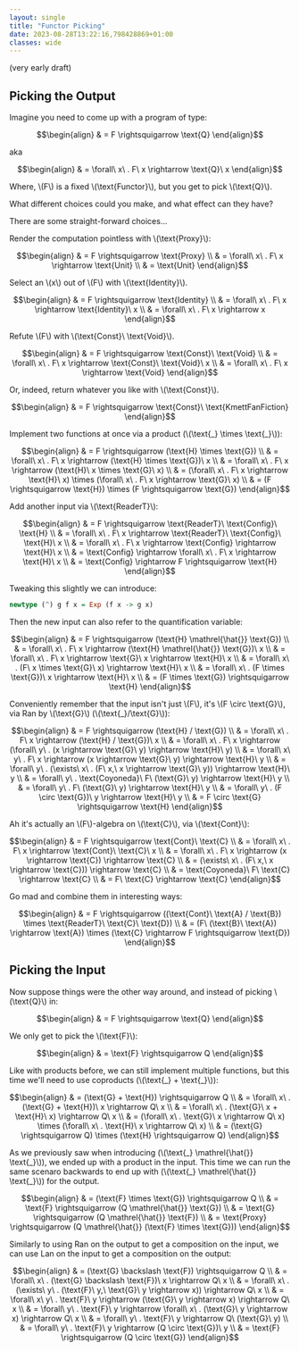 ```yaml
---
layout: single
title: "Functor Picking"
date: 2023-08-28T13:22:16,798428869+01:00
classes: wide
---
```


(very early draft)

## Picking the Output

Imagine you need to come up with a program of type:

$$\begin{align}
  & = F \rightsquigarrow \text{Q}
\end{align}$$

aka

$$\begin{align}
  & = \forall\ x\ . F\ x \rightarrow \text{Q}\ x
\end{align}$$

Where, \\(F\\) is a fixed \\(\text{Functor}\\), but you get to pick \\(\text{Q}\\).

What different choices could you make, and what effect can they have?

There are some straight-forward choices...

Render the computation pointless with \\(\text{Proxy}\\):

$$\begin{align}
  & = F \rightsquigarrow \text{Proxy} \\
  & = \forall\ x\ . F\ x \rightarrow \text{Unit} \\
  & = \text{Unit}
\end{align}$$

Select an \\(x\\) out of \\(F\\) with \\(\text{Identity}\\).

$$\begin{align}
  & = F \rightsquigarrow \text{Identity} \\
  & = \forall\ x\ . F\ x \rightarrow \text{Identity}\ x \\
  & = \forall\ x\ . F\ x \rightarrow x
\end{align}$$

Refute \\(F\\) with \\(\text{Const}\ \text{Void}\\).

$$\begin{align}
  & = F \rightsquigarrow \text{Const}\ \text{Void} \\
  & = \forall\ x\ . F\ x \rightarrow \text{Const}\ \text{Void}\ x \\
  & = \forall\ x\ . F\ x \rightarrow \text{Void}
\end{align}$$

Or, indeed, return whatever you like with \\(\text{Const}\\).

$$\begin{align}
  & = F \rightsquigarrow \text{Const}\ \text{KmettFanFiction}
\end{align}$$

Implement two functions at once via a product (\\(\text{\_} \times \text{\_}\\)):

$$\begin{align}
  & = F \rightsquigarrow (\text{H} \times \text{G}) \\
  & = \forall\ x\ . F\ x \rightarrow (\text{H} \times \text{G})\ x \\
  & = \forall\ x\ . F\ x \rightarrow (\text{H}\ x \times \text{G}\ x) \\
  & = (\forall\ x\ . F\ x \rightarrow \text{H}\ x) \times (\forall\ x\ . F\ x \rightarrow \text{G}\ x) \\
  & = (F \rightsquigarrow \text{H}) \times (F \rightsquigarrow \text{G})
\end{align}$$

Add another input via \\(\text{ReaderT}\\):

$$\begin{align}
  & = F \rightsquigarrow \text{ReaderT}\ \text{Config}\ \text{H} \\
  & = \forall\ x\ . F\ x \rightarrow \text{ReaderT}\ \text{Config}\ \text{H}\ x \\
  & = \forall\ x\ . F\ x \rightarrow \text{Config} \rightarrow \text{H}\ x \\
  & = \text{Config} \rightarrow \forall\ x\ . F\ x \rightarrow \text{H}\ x \\
  & = \text{Config} \rightarrow F \rightsquigarrow \text{H}
\end{align}$$

Tweaking this slightly we can introduce:

```haskell
newtype (^) g f x = Exp (f x -> g x)
```

Then the new input can also refer to the quantification variable:

$$\begin{align}
  & = F \rightsquigarrow (\text{H} \mathrel{\hat{}} \text{G}) \\
  & = \forall\ x\ . F\ x \rightarrow (\text{H} \mathrel{\hat{}} \text{G})\ x \\
  & = \forall\ x\ . F\ x \rightarrow \text{G}\ x \rightarrow \text{H}\ x \\
  & = \forall\ x\ . (F\ x \times \text{G}\ x) \rightarrow \text{H}\ x \\
  & = \forall\ x\ . (F \times \text{G})\ x \rightarrow \text{H}\ x \\
  & = (F \times \text{G}) \rightsquigarrow \text{H}
\end{align}$$

Conveniently remember that the input isn't just \\(F\\), it's \\(F \circ \text{G}\\), via Ran by \\(\text{G}\\) (\\(\text{\_}/\text{G}\\)):

$$\begin{align}
  & = F \rightsquigarrow (\text{H} / \text{G}) \\
  & = \forall\ x\ . F\ x \rightarrow (\text{H} / \text{G})\ x \\
  & = \forall\ x\ . F\ x \rightarrow (\forall\ y\ . (x \rightarrow \text{G}\ y) \rightarrow \text{H}\ y) \\
  & = \forall\ x\ y\ . F\ x \rightarrow (x \rightarrow \text{G}\ y) \rightarrow \text{H}\ y \\
  & = \forall\ y\ . (\exists\ x\ . (F\ x,\ x \rightarrow \text{G}\ y)) \rightarrow \text{H}\ y \\
  & = \forall\ y\ . \text{Coyoneda}\ F\ (\text{G}\ y) \rightarrow \text{H}\ y \\
  & = \forall\ y\ . F\ (\text{G}\ y) \rightarrow \text{H}\ y \\
  & = \forall\ y\ . (F \circ \text{G})\ y \rightarrow \text{H}\ y \\
  & = F \circ \text{G} \rightsquigarrow \text{H}
\end{align}$$

Ah it's actually an \\(F\\)-algebra on \\(\text{C}\\), via \\(\text{Cont}\\):

$$\begin{align}
  & = F \rightsquigarrow \text{Cont}\ \text{C} \\
  & = \forall\ x\ . F\ x \rightarrow \text{Cont}\ \text{C}\ x \\
  & = \forall\ x\ . F\ x \rightarrow (x \rightarrow \text{C}) \rightarrow \text{C} \\
  & = (\exists\ x\ . (F\ x,\ x \rightarrow \text{C})) \rightarrow \text{C} \\
  & = \text{Coyoneda}\ F\ \text{C} \rightarrow \text{C} \\
  & = F\ \text{C} \rightarrow \text{C}
\end{align}$$

Go mad and combine them in interesting ways:

$$\begin{align}
  & = F \rightsquigarrow ((\text{Cont}\ \text{A} / \text{B}) \times \text{ReaderT}\ \text{C}\ \text{D}) \\
  & = (F\ (\text{B}\ \text{A}) \rightarrow \text{A}) \times (\text{C} \rightarrow F \rightsquigarrow \text{D})
\end{align}$$


## Picking the Input

Now suppose things were the other way around, and instead of picking \\(\text{Q}\\) in:

$$\begin{align}
  & = F \rightsquigarrow \text{Q}
\end{align}$$

We only get to pick the \\(\text{F}\\):

$$\begin{align}
  & = \text{F} \rightsquigarrow Q
\end{align}$$

Like with products before, we can still implement multiple functions, but this
time we'll need to use coproducts (\\(\text{\_} + \text{\_}\\)):

$$\begin{align}
  & = (\text{G} + \text{H}) \rightsquigarrow Q \\
  & = \forall\ x\ . (\text{G} + \text{H})\ x \rightarrow Q\ x \\
  & = \forall\ x\ . (\text{G}\ x + \text{H}\ x) \rightarrow Q\ x \\
  & = (\forall\ x\ . \text{G}\ x \rightarrow Q\ x) \times (\forall\ x\ . \text{H}\ x \rightarrow Q\ x) \\
  & = (\text{G} \rightsquigarrow Q) \times (\text{H} \rightsquigarrow Q)
\end{align}$$

As we previously saw when introducing (\\(\text{\_} \mathrel{\hat{}} \text{\_}\\)), we ended up with a product in the input.
This time we can run the same scenaro backwards to end up with (\\(\text{\_} \mathrel{\hat{}} \text{\_}\\)) for the output.

$$\begin{align}
  & = (\text{F} \times \text{G}) \rightsquigarrow Q \\
  & = \text{F} \rightsquigarrow (Q \mathrel{\hat{}} \text{G}) \\
  & = \text{G} \rightsquigarrow (Q \mathrel{\hat{}} \text{F}) \\
  & = \text{Proxy} \rightsquigarrow (Q \mathrel{\hat{}} (\text{F} \times \text{G}))
\end{align}$$

Similarly to using Ran on the output to get a composition on the input, we can
use Lan on the input to get a composition on the output:

$$\begin{align}
  & = (\text{G} \backslash \text{F}) \rightsquigarrow Q \\
  & = \forall\ x\ . (\text{G} \backslash \text{F})\ x \rightarrow Q\ x \\
  & = \forall\ x\ . (\exists\ y\ . (\text{F}\ y,\ \text{G}\ y \rightarrow x)) \rightarrow Q\ x \\
  & = \forall\ x\ y\ . \text{F}\ y \rightarrow (\text{G}\ y \rightarrow x) \rightarrow Q\ x \\
  & = \forall\ y\ . \text{F}\ y \rightarrow \forall\ x\ . (\text{G}\ y \rightarrow x) \rightarrow Q\ x \\
  & = \forall\ y\ . \text{F}\ y \rightarrow Q\ (\text{G}\ y) \\
  & = \forall\ y\ . \text{F}\ y \rightarrow (Q \circ \text{G})\ y \\
  & = \text{F} \rightsquigarrow (Q \circ \text{G})
\end{align}$$

